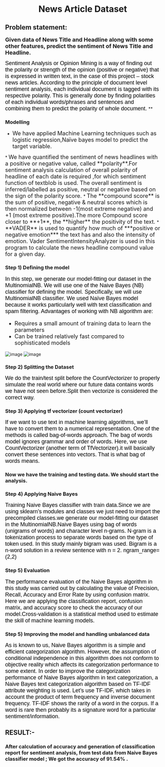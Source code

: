 <h1 align="center"> News Article Dataset</h1>

## Problem statement:

**<font size="4.5"> Given data of News Title and Headline along with some other features, predict the sentiment of News Title and Headline. </font>**

<font size="4"><span style="color:Black;font-family: Arial"> Sentiment Analysis or Opinion Mining is a way of finding out the polarity or strength of the opinion (positive or negative) that is expressed in written text, in the case of this project – stock news articles. According to the principle of document level sentiment analysis, each individual document is tagged with its respective polarity. This is generally done by finding polarities of each individual words/phrases and sentences and combining them to predict the polarity of whole document. </span></font>**

### Modelling

* <font size="4.5">We have applied  Machine Learning techniques such as logistic regression,Naïve bayes model to predict the target variable.
 </font>
* <font size="4.5">We have quantified the sentiment  of news headlines with a positive or negative value, called **polarity**.For sentiment analysis  calculation of overall polarity of headline of each date  is required ,for which sentiment function of textblob  is used.  The overall sentiment is inferred/labelled as positive, neutral or negative based on the sign of the polarity score. 
 </font>
* <font size="4.5">The **compound score** is the sum of positive, negative & neutral scores which is then normalized between -1(most extreme negative) and +1 (most extreme positive).The more Compound score closer to **+1**, the **higher** the positivity of the text. 
 </font>
* <font size="4.5">**VADER** is used to quantify how much of ***positive or negative emotion*** the text has and also the intensity of emotion. Vader SentimentIntensityAnalyzer is used in this program to calculate the news headline compound value for a given day.  
 </font>
 

 ### <p> Step 1) Defining the model</p>

<font size="4.5"><span style="color:Black;font-family: Arial">In this step, we generate our model-fitting our dataset in the MultinomialNB.
We will use one of the Naive Bayes (NB) classifier for defining the model. Specifically, we will use 
MultinomialNB classifier. 
We used Naïve Bayes model because it works particularly well with text classification and spam filtering. Advantages of working with NB algorithm are:
    
*	Requires a small amount of training data to learn the parameters
*	Can be trained relatively fast compared to sophisticated models

</span></font>

![image](https://user-images.githubusercontent.com/45910682/128031147-fdddbba5-6401-453f-a655-3cff0fca763e.png)
![image](https://user-images.githubusercontent.com/45910682/128031176-44c3caee-81d9-4a7e-9c79-d8c010967355.png)



### <p> Step 2) Splitting the Dataset</p>

<font size="4.5"><span style="color:Black;font-family: Arial">We do the train/test split before the CountVectorizer to properly simulate the real world where our future data contains words we have not seen before.Split then vectorize is considered the correct way.

</span></font>  

### <p> Step 3) Applying tf vectorizer (count vectorizer)</p>

<font size="4.5"><span style="color:Black;font-family: Arial">If we want to use text in machine learning algorithms, we’ll have to convert them to a numerical representation.   One of the methods is called bag-of-words approach. The bag of words model ignores grammar and order of words. 
Here, we use CountVectorizer (another term of TfVectorizer).it will basically convert these sentences into vectors. That is what bag of words means.
</span></font>

### Now we have the training and testing data. We should start the analysis. 


### <p> Step 4) Applying Naive Bayes</p>

<font size="4.5"><span style="color:Black;font-family: Arial">Training Naive Bayes classifier with train data.Since we are using sklearn’s modules and classes we just need to import the precompiled classes.we generate our model-fitting our dataset in the MultinomialNB.Naive Bayes using bag of words (unigrams of words) and character level n-grams. N-gram  is  a  tokenization  process  to  separate  words  based on the type of token used. In this study mainly bigram was used. Bigram  is  a  n-word  solution  in  a  review  sentence  with  n  =  2. ngram_range=(2,2)
</span></font>

### <p> Step 5) Evaluation</p>

<font size="4.5"><span style="color:Black;font-family: Arial">The performance evaluation of the Naive Bayes algorithm in this study was carried out by calculating the value of Precision, Recall, Accuracy and Error Rate by using confusion matrix. Here we are applying the classification report, confusion matrix, and accuracy score to check the accuracy of our model.Cross-validation is a statistical method used to estimate the skill of machine learning models.
</span></font>

### <p> Step 5)  Improving the model and handling unbalanced data</p>

<font size="4.5"><span style="color:Black;font-family: Arial">As is known to us, Naive Bayes algorithm is a simple and efficient categorization algorithm. However, the assumption of conditional independence in this algorithm does not conform to objective reality which affects its categorization performance to some extent. In order to improve the categorization performance of Naive Bayes algorithm in text categorization, a Naive Bayes text categorization algorithm based on TF-IDF attribute weighting  is used. Let’s use TF-IDF, which takes in account the product of term frequency and inverse document frequency. TF-IDF shows the rarity of a word in the corpus. If a word is rare then probably its a signature word for a particular sentiment/information.

</span></font> 


## RESULT:- 

### After calculation of accuracy and generation of classification report for sentiment analysis, from test data from  Naive Bayes classifier model ; We got the accuracy of 91.54% .


